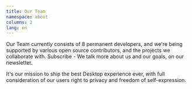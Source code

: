 ```yaml
---
title: Our Team
namespace: about
columns: 2
lang: en
---
```


Our Team currently consists of 8 permanent developers, and we're being supported by various open source contributors, and the projects we collaborate with. Subscribe - We talk more about us and our goals, on our newsletter.

It's our mission to ship the best Desktop experience ever, with full consideration of our users right to privacy and freedom of self-expression.